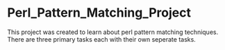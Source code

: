 # Perl_Pattern_Matching_Project
This project was created to learn about perl pattern matching techniques.  There are three primary tasks each with their own seperate tasks.

